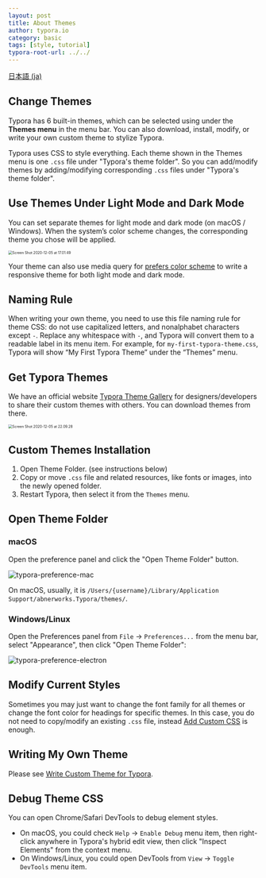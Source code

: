 ```yaml
---
layout: post
title: About Themes
author: typora.io
category: basic
tags: [style, tutorial]
typora-root-url: ../../
---
```


[日本語 (ja)](/ja/About-Themes/)

## Change Themes

Typora has 6 built-in themes, which can be selected using under the **Themes menu** in the menu bar. You can also download, install, modify, or write your own custom theme to stylize Typora.

Typora uses CSS to style everything. Each theme shown in the Themes menu is one `.css` file under "Typora's theme folder". So you can add/modify themes by adding/modifying corresponding `.css` files under "Typora's theme folder".

## Use Themes Under Light Mode and Dark Mode

You can set separate themes for light mode and dark mode (on macOS / Windows). When the system’s color scheme changes, the corresponding theme you chose will be applied.

<img src="/media/new-97/Screen Shot 2020-12-05 at 17.01.49.png" alt="Screen Shot 2020-12-05 at 17.01.49" style="zoom:50%;" />

Your theme can also use media query for [prefers color scheme](https://developer.mozilla.org/docs/Web/CSS/@media/prefers-color-scheme) to write a responsive theme for both light mode and dark mode.

## Naming Rule

When writing your own theme, you need to use this file naming rule for theme CSS: do not use capitalized letters, and nonalphabet characters except `-`. Replace any whitespace with `-`, and Typora will convert them to a readable label in its menu item. For example, for `my-first-typora-theme.css`, Typora will show “My First Typora Theme” under the “Themes” menu.

## Get Typora Themes

We have an official website [Typora Theme Gallery](http://theme.typora.io) for designers/developers to share their custom themes with others. You can download themes from there.

<img src="/media/new-97/Screen Shot 2020-12-05 at 22.09.28.png" alt="Screen Shot 2020-12-05 at 22.09.28" style="zoom:50%;" />

## Custom Themes Installation

1. Open Theme Folder. (see instructions below)
2. Copy or move `.css` file and related resources, like fonts or images, into the newly opened folder.
3. Restart Typora, then select it from the `Themes` menu.

## Open Theme Folder

### macOS

Open the preference panel and click the "Open Theme Folder" button.

![typora-preference-mac](/media/about-themes/Snip20160921_1.png)

On macOS, usually, it is `/Users/{username}/Library/Application Support/abnerworks.Typora/themes/`.

### Windows/Linux

Open the Preferences panel from `File` → `Preferences...` from the menu bar, select "Appearance", then click "Open Theme Folder":

![typora-preference-electron](/media/about-themes/Snip20160921_2.png)

## Modify Current Styles

Sometimes you may just want to change the font family for all themes or change the font color for headings for specific themes. In this case, you do not need to copy/modify an existing `.css` file, instead [Add Custom CSS](/Add-Custom-CSS/) is enough.

## Writing My Own Theme

Please see [Write Custom Theme for Typora](http://theme.typora.io/doc/Write-Custom-Theme/).

## Debug Theme CSS

You can open Chrome/Safari DevTools to debug element styles.

- On macOS, you could check `Help` -> `Enable Debug` menu item, then right-click anywhere in Typora's hybrid edit view, then click "Inspect Elements" from the context menu.
- On Windows/Linux, you could open DevTools from `View` -> `Toggle DevTools` menu item.